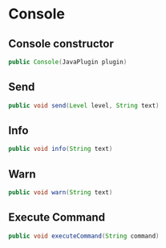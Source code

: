 # Console

## Console constructor

```java
public Console(JavaPlugin plugin)
```

## Send

```java
public void send(Level level, String text)
```

## Info

```java
public void info(String text)
```

## Warn

```java
public void warn(String text)
```

## Execute Command

```java
public void executeCommand(String command)
```
